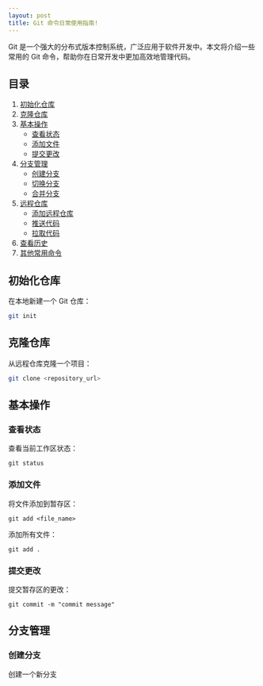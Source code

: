 ```yaml
---
layout: post
title: Git 命令日常使用指南!
---
```

Git 是一个强大的分布式版本控制系统，广泛应用于软件开发中。本文将介绍一些常用的 Git 命令，帮助你在日常开发中更加高效地管理代码。
## 目录
1. [初始化仓库](#初始化仓库)
2. [克隆仓库](#克隆仓库)
3. [基本操作](#基本操作)
   - [查看状态](#查看状态)
   - [添加文件](#添加文件)
   - [提交更改](#提交更改)
4. [分支管理](#分支管理)
   - [创建分支](#创建分支)
   - [切换分支](#切换分支)
   - [合并分支](#合并分支)
5. [远程仓库](#远程仓库)
   - [添加远程仓库](#添加远程仓库)
   - [推送代码](#推送代码)
   - [拉取代码](#拉取代码)
6. [查看历史](#查看历史)
7. [其他常用命令](#其他常用命令)
## 初始化仓库
在本地新建一个 Git 仓库：
```sh
git init
```
## 克隆仓库
从远程仓库克隆一个项目：
```sh
git clone <repository_url>
```
## 基本操作
### 查看状态
查看当前工作区状态：
```
git status
```
### 添加文件
将文件添加到暂存区：
```
git add <file_name>
```
添加所有文件：
```
git add .
```
### 提交更改
提交暂存区的更改：
```
git commit -m "commit message"
```
## 分支管理
### 创建分支
创建一个新分支
